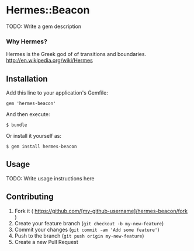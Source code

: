 # Hermes::Beacon

TODO: Write a gem description

### Why Hermes?

Hermes is the Greek god of of transitions and boundaries. http://en.wikipedia.org/wiki/Hermes

## Installation

Add this line to your application's Gemfile:

    gem 'hermes-beacon'

And then execute:

    $ bundle

Or install it yourself as:

    $ gem install hermes-beacon

## Usage

TODO: Write usage instructions here

## Contributing

1. Fork it ( https://github.com/[my-github-username]/hermes-beacon/fork )
2. Create your feature branch (`git checkout -b my-new-feature`)
3. Commit your changes (`git commit -am 'Add some feature'`)
4. Push to the branch (`git push origin my-new-feature`)
5. Create a new Pull Request
